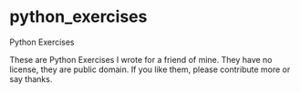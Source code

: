 # python_exercises
Python Exercises

These are Python Exercises I wrote for a friend of mine. 
They have no license, they are public domain.
If you like them, please contribute more or say thanks.
